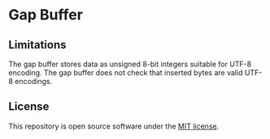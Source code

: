 # Gap Buffer

## Limitations

The gap buffer stores data as unsigned 8-bit integers suitable for UTF-8 encoding.
The gap buffer does not check that inserted bytes are valid UTF-8 encodings.

## License

This repository is open source software under the [MIT license](https://mit-license.org/).

